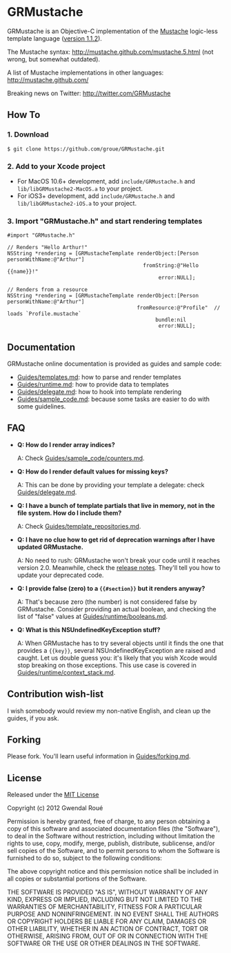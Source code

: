 GRMustache
==========

GRMustache is an Objective-C implementation of the [Mustache](http://mustache.github.com/) logic-less template language ([version 1.1.2](https://github.com/mustache/spec)).

The Mustache syntax: http://mustache.github.com/mustache.5.html (not wrong, but somewhat outdated).

A list of Mustache implementations in other languages: http://mustache.github.com/

Breaking news on Twitter: http://twitter.com/GRMustache


How To
------

### 1. Download

    $ git clone https://github.com/groue/GRMustache.git

### 2. Add to your Xcode project

- For MacOS 10.6+ development, add `include/GRMustache.h` and `lib/libGRMustache2-MacOS.a` to your project.
- For iOS3+ development, add `include/GRMustache.h` and `lib/libGRMustache2-iOS.a` to your project.

### 3. Import "GRMustache.h" and start rendering templates

```objc
#import "GRMustache.h"

// Renders "Hello Arthur!"
NSString *rendering = [GRMustacheTemplate renderObject:[Person personWithName:@"Arthur"]
                                            fromString:@"Hello {{name}}!"
                                                 error:NULL];

// Renders from a resource
NSString *rendering = [GRMustacheTemplate renderObject:[Person personWithName:@"Arthur"]
                                          fromResource:@"Profile"  // loads `Profile.mustache`
                                                bundle:nil
                                                 error:NULL];
```

Documentation
-------------

GRMustache online documentation is provided as guides and sample code:

- [Guides/templates.md](GRMustache/blob/master/Guides/templates.md): how to parse and render templates
- [Guides/runtime.md](GRMustache/blob/master/Guides/runtime.md): how to provide data to templates
- [Guides/delegate.md](GRMustache/blob/master/Guides/delegate.md): how to hook into template rendering
- [Guides/sample_code.md](GRMustache/blob/master/Guides/sample_code.md): because some tasks are easier to do with some guidelines.


FAQ
---

- **Q: How do I render array indices?**
    
    A: Check [Guides/sample_code/counters.md](GRMustache/blob/master/Guides/sample_code/counters.md).

- **Q: How do I render default values for missing keys?**

    A: This can be done by providing your template a delegate: check [Guides/delegate.md](GRMustache/blob/master/Guides/delegate.md).

- **Q: I have a bunch of template partials that live in memory, not in the file system. How do I include them?**
    
    A: Check [Guides/template_repositories.md](GRMustache/blob/master/Guides/template_repositories.md).

- **Q: I have no clue how to get rid of deprecation warnings after I have updated GRMustache.**
    
    A: No need to rush: GRMustache won't break your code until it reaches version 2.0. Meanwhile, check the [release notes](GRMustache/blob/master/RELEASE_NOTES.md). They'll tell you how to update your deprecated code.

- **Q: I provide false (zero) to a `{{#section}}` but it renders anyway?**
    
    A: That's because zero (the number) is not considered false by GRMustache. Consider providing an actual boolean, and checking the list of "false" values at [Guides/runtime/booleans.md](GRMustache/blob/master/Guides/runtime/booleans.md).

- **Q: What is this NSUndefinedKeyException stuff?**

    A: When GRMustache has to try several objects until it finds the one that provides a `{{key}}`, several NSUndefinedKeyException are raised and caught. Let us double guess you: it's likely that you wish Xcode would stop breaking on those exceptions. This use case is covered in [Guides/runtime/context_stack.md](GRMustache/blob/master/Guides/runtime/context_stack.md).


Contribution wish-list
----------------------

I wish somebody would review my non-native English, and clean up the guides, if you ask.


Forking
-------

Please fork. You'll learn useful information in [Guides/forking.md](GRMustache/blob/master/Guides/forking.md).


License
-------

Released under the [MIT License](http://en.wikipedia.org/wiki/MIT_License)

Copyright (c) 2012 Gwendal Roué

Permission is hereby granted, free of charge, to any person obtaining a copy of this software and associated documentation files (the "Software"), to deal in the Software without restriction, including without limitation the rights to use, copy, modify, merge, publish, distribute, sublicense, and/or sell copies of the Software, and to permit persons to whom the Software is furnished to do so, subject to the following conditions:

The above copyright notice and this permission notice shall be included in all copies or substantial portions of the Software.

THE SOFTWARE IS PROVIDED "AS IS", WITHOUT WARRANTY OF ANY KIND, EXPRESS OR IMPLIED, INCLUDING BUT NOT LIMITED TO THE WARRANTIES OF MERCHANTABILITY, FITNESS FOR A PARTICULAR PURPOSE AND NONINFRINGEMENT. IN NO EVENT SHALL THE AUTHORS OR COPYRIGHT HOLDERS BE LIABLE FOR ANY CLAIM, DAMAGES OR OTHER LIABILITY, WHETHER IN AN ACTION OF CONTRACT, TORT OR OTHERWISE, ARISING FROM, OUT OF OR IN CONNECTION WITH THE SOFTWARE OR THE USE OR OTHER DEALINGS IN THE SOFTWARE.

